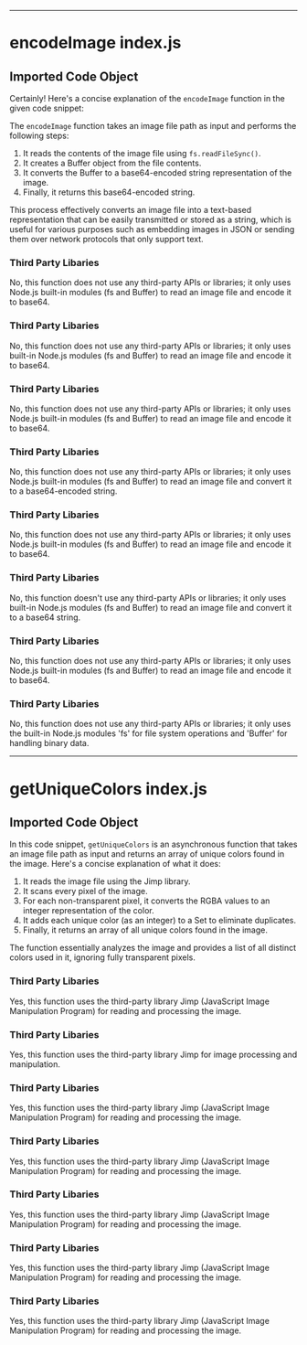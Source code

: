 
  
  
  
  
  
  
  
  
  
  
  
  
  
  
  
  

---
# encodeImage index.js
## Imported Code Object
Certainly! Here's a concise explanation of the `encodeImage` function in the given code snippet:

The `encodeImage` function takes an image file path as input and performs the following steps:

1. It reads the contents of the image file using `fs.readFileSync()`.
2. It creates a Buffer object from the file contents.
3. It converts the Buffer to a base64-encoded string representation of the image.
4. Finally, it returns this base64-encoded string.

This process effectively converts an image file into a text-based representation that can be easily transmitted or stored as a string, which is useful for various purposes such as embedding images in JSON or sending them over network protocols that only support text.

### Third Party Libaries

No, this function does not use any third-party APIs or libraries; it only uses Node.js built-in modules (fs and Buffer) to read an image file and encode it to base64.
### Third Party Libaries

No, this function does not use any third-party APIs or libraries; it only uses built-in Node.js modules (fs and Buffer) to read an image file and encode it to base64.
### Third Party Libaries

No, this function does not use any third-party APIs or libraries; it only uses Node.js built-in modules (fs and Buffer) to read an image file and encode it to base64.
### Third Party Libaries

No, this function does not use any third-party APIs or libraries; it only uses Node.js built-in modules (fs and Buffer) to read an image file and convert it to a base64-encoded string.
### Third Party Libaries

No, this function does not use any third-party APIs or libraries; it only uses Node.js built-in modules (fs and Buffer) to read an image file and encode it to base64.
### Third Party Libaries

No, this function doesn't use any third-party APIs or libraries; it only uses built-in Node.js modules (fs and Buffer) to read an image file and convert it to a base64 string.
### Third Party Libaries

No, this function does not use any third-party APIs or libraries; it only uses Node.js built-in modules (fs and Buffer) to read an image file and encode it to base64.
### Third Party Libaries

No, this function does not use any third-party APIs or libraries; it only uses the built-in Node.js modules 'fs' for file system operations and 'Buffer' for handling binary data.

---
# getUniqueColors index.js
## Imported Code Object
In this code snippet, `getUniqueColors` is an asynchronous function that takes an image file path as input and returns an array of unique colors found in the image. Here's a concise explanation of what it does:

1. It reads the image file using the Jimp library.
2. It scans every pixel of the image.
3. For each non-transparent pixel, it converts the RGBA values to an integer representation of the color.
4. It adds each unique color (as an integer) to a Set to eliminate duplicates.
5. Finally, it returns an array of all unique colors found in the image.

The function essentially analyzes the image and provides a list of all distinct colors used in it, ignoring fully transparent pixels.

### Third Party Libaries

Yes, this function uses the third-party library Jimp (JavaScript Image Manipulation Program) for reading and processing the image.
### Third Party Libaries

Yes, this function uses the third-party library Jimp for image processing and manipulation.
### Third Party Libaries

Yes, this function uses the third-party library Jimp (JavaScript Image Manipulation Program) for reading and processing the image.
### Third Party Libaries

Yes, this function uses the third-party library Jimp (JavaScript Image Manipulation Program) for reading and processing the image.
### Third Party Libaries

Yes, this function uses the third-party library Jimp (JavaScript Image Manipulation Program) for reading and processing the image.
### Third Party Libaries

Yes, this function uses the third-party library Jimp (JavaScript Image Manipulation Program) for reading and processing the image.
### Third Party Libaries

Yes, this function uses the third-party library Jimp (JavaScript Image Manipulation Program) for reading and processing the image.

  
  
  
  
  
  
  
  
  
  
  
  
  
  
  
  